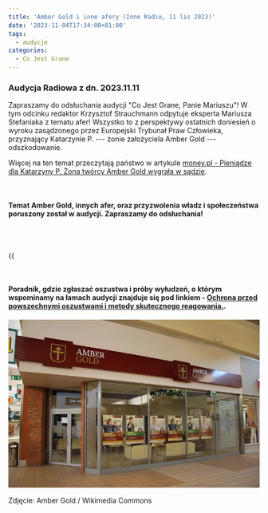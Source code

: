 ```yaml
---
title: 'Amber Gold i inne afery (Inne Radio, 11 lis 2023)'
date: '2023-11-04T17:34:00+01:00'
tags:
  - audycje
categories:
  - Co Jest Grane
---
```

### Audycja Radiowa z dn. 2023.11.11

Zapraszamy do odsłuchania audycji "Co Jest Grane, Panie Mariuszu"! W tym odcinku redaktor Krzysztof Strauchmann odpytuje eksperta Mariusza Stefaniaka z tematu afer! Wszystko to z perspektywy ostatnich doniesień o wyroku zasądzonego przez Europejski Trybunał Praw Człowieka, przyznający Katarzynie P. --- żonie założyciela Amber Gold --- odszkodowanie.

Więcej na ten temat przeczytają państwo w artykule [money.pl - Pieniądze dla Katarzyny P. Żona twórcy Amber Gold wygrała w sądzie](https://www.money.pl/gospodarka/trybunal-po-stronie-katarzyny-p-zona-tworcy-amber-gold-otrzyma-zadoscuczynienie-6957664051915296a.html).

<br>

#### Temat Amber Gold, innych afer, oraz przyzwolenia władz i społeczeństwa poruszony został w audycji. Zapraszamy do odsłuchania!

<br>
<br>

{{<audio src="audio/CJG_40_2023_11_11.mp3" caption="Zapis audycji CJG, publikowanej na łamach Innego Radia Głuchołazy w dniu 11 listopada 2023">}}

<br>

#### Poradnik, gdzie zgłaszać oszustwa i próby wyłudzeń, o którym wspominamy na łamach audycji znajduje się pod linkiem - [Ochrona przed powszechnymi oszustwami i metody skutecznego reagowania.](https://audycje.com.pl/posts/ochrona-przed-powszechnymi-oszustwami-i-metody-skutecznego-reagowania/).

![Amber Gold / Wikimedia Commons](/uploads/y6vk9kuturbxy8wodm5ogy4my0zm2e2ltrizwetytjhzc05ngrmzdmzntg3zwuuanblz5gvas0djqddw94aaaewbq.webp)

Zdjęcie: Amber Gold / Wikimedia Commons
